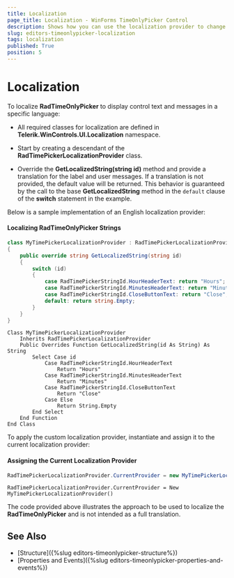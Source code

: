 ```yaml
---
title: Localization
page_title: Localization - WinForms TimeOnlyPicker Control
description: Shows how you can use the localization provider to change all string used in the control to custom ones. 
slug: editors-timeonlypicker-localization
tags: localization
published: True
position: 5
---
```


# Localization

To localize __RadTimeOnlyPicker__ to display control text and messages in a specific language:

* All required classes for localization are defined in __Telerik.WinControls.UI.Localization__ namespace.

* Start by creating a descendant of the __RadTimePickerLocalizationProvider__ class. 

* Override the __GetLocalizedString(string id)__ method and provide a translation for the label and user messages. If a translation is not provided, the default value will be returned. This behavior is guaranteed by the call to the base __GetLocalizedString__ method in the `default` clause of the __switch__ statement in the example. 

Below is a sample implementation of an English localization provider:

#### Localizing RadTimeOnlyPicker Strings 


````C#
class MyTimePickerLocalizationProvider : RadTimePickerLocalizationProvider
{
    public override string GetLocalizedString(string id)
    {
        switch (id)
        {
            case RadTimePickerStringId.HourHeaderText: return "Hours";
            case RadTimePickerStringId.MinutesHeaderText: return "Minutes";
            case RadTimePickerStringId.CloseButtonText: return "Close";
            default: return string.Empty;
        }
    }
}

````
````VB.NET
Class MyTimePickerLocalizationProvider
    Inherits RadTimePickerLocalizationProvider
    Public Overrides Function GetLocalizedString(id As String) As String
        Select Case id
            Case RadTimePickerStringId.HourHeaderText
                Return "Hours"
            Case RadTimePickerStringId.MinutesHeaderText
                Return "Minutes"
            Case RadTimePickerStringId.CloseButtonText
                Return "Close"
            Case Else
                Return String.Empty
        End Select
    End Function
End Class

````
 

To apply the custom localization provider, instantiate and assign it to the current localization provider: 

#### Assigning the Current Localization Provider 

````C#
RadTimePickerLocalizationProvider.CurrentProvider = new MyTimePickerLocalizationProvider();

````
````VB.NET
RadTimePickerLocalizationProvider.CurrentProvider = New MyTimePickerLocalizationProvider()

````


The code provided above illustrates the approach to be used to localize the __RadTimeOnlyPicker__ and is not intended as a full translation.

## See Also

* [Structure]({%slug editors-timeonlypicker-structure%})
* [Properties and Events]({%slug editors-timeonlypicker-properties-and-events%})